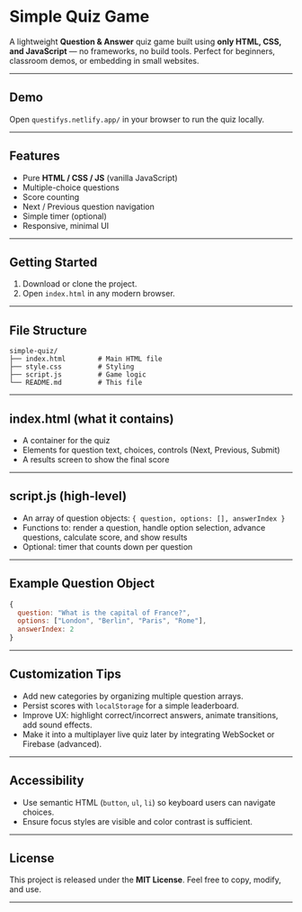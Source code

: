 # Simple Quiz Game

A lightweight **Question & Answer** quiz game built using **only HTML, CSS, and JavaScript** — no frameworks, no build tools. Perfect for beginners, classroom demos, or embedding in small websites.

---

## Demo

Open `questifys.netlify.app/` in your browser to run the quiz locally.

---

## Features

* Pure **HTML / CSS / JS** (vanilla JavaScript)
* Multiple-choice questions
* Score counting
* Next / Previous question navigation
* Simple timer (optional)
* Responsive, minimal UI

---

## Getting Started

1. Download or clone the project.
2. Open `index.html` in any modern browser.

---

## File Structure

```
simple-quiz/
├── index.html        # Main HTML file
├── style.css         # Styling
├── script.js         # Game logic
└── README.md         # This file
```

---

## index.html (what it contains)

* A container for the quiz
* Elements for question text, choices, controls (Next, Previous, Submit)
* A results screen to show the final score

---

## script.js (high-level)

* An array of question objects: `{ question, options: [], answerIndex }`
* Functions to: render a question, handle option selection, advance questions, calculate score, and show results
* Optional: timer that counts down per question

---

## Example Question Object

```js
{
  question: "What is the capital of France?",
  options: ["London", "Berlin", "Paris", "Rome"],
  answerIndex: 2
}
```

---

## Customization Tips

* Add new categories by organizing multiple question arrays.
* Persist scores with `localStorage` for a simple leaderboard.
* Improve UX: highlight correct/incorrect answers, animate transitions, add sound effects.
* Make it into a multiplayer live quiz later by integrating WebSocket or Firebase (advanced).

---

## Accessibility

* Use semantic HTML (`button`, `ul`, `li`) so keyboard users can navigate choices.
* Ensure focus styles are visible and color contrast is sufficient.

---

## License

This project is released under the **MIT License**. Feel free to copy, modify, and use.

---

